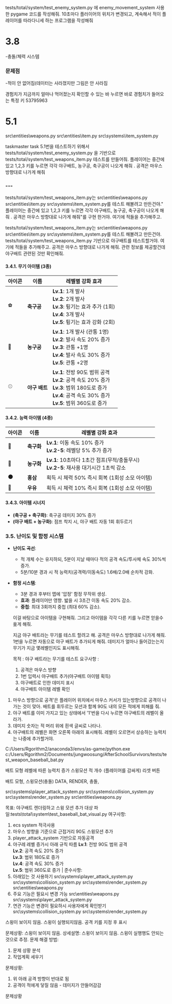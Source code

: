 tests/total/system/test_enemy_system.py  에 enemy_movement_system 사용한 pygame 코드를 작성해줘. 10초마다 플러이어의 위치가 변경되고, 계속해서 적이 플레이어를 따라다니세 하는 프로그램을 작성해줘


# 3.8
-충돌/체력 시스템

### 문제점
-적이 안 없어짐(데이터는 사라졌지만 그림은 안 사라짐


경험치가 지금까지 얼마나 먹어졌는지 확인할 수 있는 바
누르면 바로 경험치가 들어오는 특정 키
53795963


# 5.1
src\entities\weapons.py
src\entities\item.py
src\systems\item_system.py

taskmaster task 5.1번을 테스트하기 위해서 tests/total/system/test_enemy_system.py 을 기반으로 tests/total/system/test_weapons_item.py 테스트를 만들어줘. 플레이어는 중간에 있고 1,2,3 키를 누르면 각각 야구배트, 농구공, 축구공이 나오게 해줘 . 공격은 마우스 방향대로 나가게 해줘

### ---
tests/total/system/test_weapons_item.py는 src\entities\weapons.py
src\entities\item.py
src\systems\item_system.py를 테스트 해볼려고 만든건야." 플레이어는 중간에 있고 1,2,3 키를 누르면 각각 야구배트, 농구공, 축구공이 나오게 해줘 . 공격은 마우스 방향대로 나가게 해줘"를 구현 한거야. 여기에 적들을 추가해주고.


tests/total/system/test_weapons_item.py는 src\entities\weapons.py
src\entities\item.py
src\systems\item_system.py를 테스트 해볼려고 만든건야. tests/total/system/test_weapons_item.py 기반으로 야구배트를 테스트할거야. 
여기에 적들을 추가해주고. 공격은 마우스 방향대로 나가게 해줘. 관련 정보를 제공할건데 야구배트 관련된 것만 확인해줘.


#### 3.4.1. 무기 아이템 (3종)
| 아이콘 | 이름 | 레벨별 강화 효과 |
| --- | --- | --- |
| ⚽️ | **축구공** | **Lv.1**: 1개 발사<br>**Lv.2**: 2개 발사<br>**Lv.3**: 튕기는 효과 추가 (1회)<br>**Lv.4**: 3개 발사<br>**Lv.5**: 튕기는 효과 강화 (2회) |
| 🏀 | **농구공** | **Lv.1**: 1개 발사 (관통 1명)<br>**Lv.2**: 발사 속도 20% 증가<br>**Lv.3**: 관통 +1명<br>**Lv.4**: 발사 속도 30% 증가<br>**Lv.5**: 관통 +2명 |
| ⚾️ | **야구 배트**| **Lv.1**: 전방 90도 범위 공격<br>**Lv.2**: 공격 속도 20% 증가<br>**Lv.3**: 범위 180도로 증가<br>**Lv.4**: 공격 속도 30% 증가<br>**Lv.5**: 범위 360도로 증가 |

#### 3.4.2. 능력 아이템 (4종)
| 아이콘 | 이름 | 레벨별 강화 효과 |
| --- | --- | --- |
| 👟 | **축구화** | **Lv.1**: 이동 속도 10% 증가<br>**Lv.2-5**: 레벨당 5% 추가 증가 |
| 🏀 | **농구화** | **Lv.1**: 10초마다 1초간 점프(무적/충돌무시)<br>**Lv.2-5**: 재사용 대기시간 1초씩 감소 |
| ⚫️ | **홍삼** | 획득 시 체력 50% 즉시 회복 (1회성 소모 아이템) |
| 🥛 | **우유** | 획득 시 체력 10% 즉시 회복 (1회성 소모 아이템) |



#### 3.4.3. 아이템 시너지
- **(축구공 + 축구화)**: 축구공 데미지 30% 증가
- **(야구 배트 + 농구화)**: 점프 착지 시, 야구 배트 자동 1회 휘두르기

### 3.5. 난이도 및 함정 시스템
- **난이도 곡선**:
  - 적 개체 수는 유지하되, 5분이 지날 때마다 적의 공격 속도/투사체 속도 30%씩 증가.
  - 5분/10분 경과 시 적 능력치(공격력/이동속도) 1.6배/2.0배 순차적 강화.
- **함정 시스템**:
  - 3분 경과 후부터 맵에 '압정' 함정 무작위 생성.
  - **효과**: 플레이어만 영향. 밟을 시 3초간 이동 속도 20% 감소.
  - **중첩**: 최대 3회까지 중첩 (최대 60% 감소).
  
  
  이걸 바탕으로 아이템을 구현해줘. 그리고 아이템을 각각 다른 키를 누르면 얻을수 욨게 해줘.



  지금 야구 배트라는 무기를 테스트 할려고 해. 공격은 마우스 방향대로 나가게 해줘. 1번을 누르면 자동으로 야구 배트가 추가되게 해줘. 데미지가 얼마나 들어갔는는지 무기가 지금 몇레벨인지도 표시해줘. 


  목적 : 야구 배트라는 무기를 테스트
  요구사항 : 
  1. 공격은 마우스 방향
  2. 1번 입력시 야구배트 추가(야구배트 아이템 획득)
  3. 야구배트로 인한 데미지 표시
  4. 야구배트 아이템 레벨 확인



1. 마우스 방향으로 공격'은 플레이어 위치에서 마우스 커서가 있는방향으로 공격이 나가는 것이 맞아. 배트를 휘두르는 모션과 함께 90도 내의 모든 적에게 피해를 줘.
2. 야구 배트를 이미 가지고 있는 상태에서 '1'번을 다시 누르면 야구배트의 레벨이 올라가. 
3. 데미지 숫자는 적 머리 위에 흰색 글씨로 나타나. 
4. 야구배트의 레벨은 화면 오른쪽 아래의 표시해줘. 레벨이 오르면서 상승하는 능력치는 나중에 추가할거야.       

 C:/Users/Rgorithm2/anaconda3/envs/as-game/python.exe c:/Users/Rgorithm2/Documents/jungwoosung/AfterSchoolSurvivors/tests/test_weapon_baseball_bat.py  


배트 모형
레벨에 따른 능력치 증가
스윙모션 
적 개수 (플레이어를 감싸게)
리셋 버튼

배트 모형, 스윙모션(충돌)
DATA, RENDER, 충돌, 

  src\systems\player_attack_system.py
  src\systems\collision_system.py
  src\systems\render_system.py
  src\entities\weapons.py


목표: 야구배트 렌더링하고 스윙 모션 추가
대상 파일:tests\total\system\test_baseball_bat_visual.py
여구사항: 
1. ecs system 적극사용
2. 마우스 방향을 기준으로 근접거리 90도 스윙모션 추가
3. player_attack_system 기반으로 자동공격 
4. 야구레 레벨 증가시 아래 규칙 따름 
   **Lv.1**: 전방 90도 범위 공격<br>**Lv.2**: 공격 속도 20% 증가<br>**Lv.3**: 범위 180도로 증가<br>**Lv.4**: 공격 속도 30% 증가<br>**Lv.5**: 범위 360도로 증가 |
준수사항: 
1. 아래있는 것 사용하기 
  src\systems\player_attack_system.py
  src\systems\collision_system.py
  src\systems\render_system.py
  src\entities\weapons.py
2. 주요 기능은 필요시 변경 가능
  src\entities\weapons.py
  src\systems\player_attack_system.py
3. 연관 기능은 변경이 필요하시 사용자에게 확인받기
  src\systems\collision_system.py
  src\systems\render_system.py

스윙이 보이지 않음. 스윙이 실행되지않음.
공격 키를 지정 후 표시

문제상황: 스윙이 보이지 않음.
상세설명: 스윙이 보이지 않음. 스윙이 실행행도 안되는 것으로 추정. 
문제 해결 방법: 
1. 문제 상황 분석
2. 작업계획 세우기


문제상황: 
1. 위 아래 공격 방향이 반대로 됨
2. 공격이 적에게 닿질 않음 - 데미지가 안들어감감

문제상황